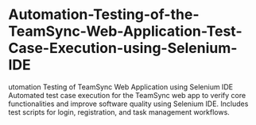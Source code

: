 # Automation-Testing-of-the-TeamSync-Web-Application-Test-Case-Execution-using-Selenium-IDE
utomation Testing of TeamSync Web Application using Selenium IDE Automated test case execution for the TeamSync web app to verify core functionalities and improve software quality using Selenium IDE. Includes test scripts for login, registration, and task management workflows.
